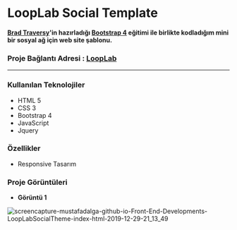 # LoopLab Social Template


**[Brad Traversy](https://www.udemy.com/user/brad-traversy)'in hazırladığı [Bootstrap 4](https://www.udemy.com/course/bootstrap-4-from-scratch-with-5-projects) eğitimi ile birlikte kodladığım 
mini bir sosyal ağ için web site şablonu.**





### Proje Bağlantı Adresi : [LoopLab](https://mustafadalga.github.io/Front-End-Developments/LoopLabSocialTheme/index.html)
<hr>




### Kullanılan Teknolojiler
 * HTML 5
 * CSS 3
 * Bootstrap 4
 * JavaScript
 * Jquery
 
 
### Özellikler
* Responsive Tasarım

### Proje Görüntüleri

* **Görüntü 1**

![screencapture-mustafadalga-github-io-Front-End-Developments-LoopLabSocialTheme-index-html-2019-12-29-21_13_49](https://user-images.githubusercontent.com/25087769/71560877-4a5cd600-2a80-11ea-9a5f-a3880a41a72c.png)

